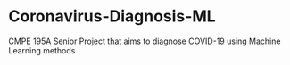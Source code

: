 # Coronavirus-Diagnosis-ML
CMPE 195A Senior Project that aims to diagnose COVID-19 using Machine Learning methods
